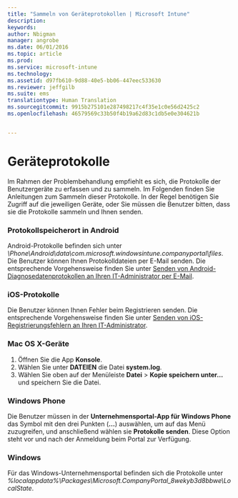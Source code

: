 ```yaml
---
title: "Sammeln von Geräteprotokollen | Microsoft Intune"
description: 
keywords: 
author: Nbigman
manager: angrobe
ms.date: 06/01/2016
ms.topic: article
ms.prod: 
ms.service: microsoft-intune
ms.technology: 
ms.assetid: d97fb610-9d88-40e5-bb06-447eec533630
ms.reviewer: jeffgilb
ms.suite: ems
translationtype: Human Translation
ms.sourcegitcommit: 9915b275101e287498217c4f35e1c0e56d2425c2
ms.openlocfilehash: 46579569c33b50f4b19a62d83c1db5e0e304621b


---
```


# Geräteprotokolle

Im Rahmen der Problembehandlung empfiehlt es sich, die Protokolle der Benutzergeräte zu erfassen und zu sammeln. Im Folgenden finden Sie Anleitungen zum Sammeln dieser Protokolle. In der Regel benötigen Sie Zugriff auf die jeweiligen Geräte, oder Sie müssen die Benutzer bitten, dass sie die Protokolle sammeln und Ihnen senden.

### Protokollspeicherort in Android
Android-Protokolle befinden sich unter *<Android Device>\Phone\Android\data\com.microsoft.windowsintune.companyportal\files*. Die Benutzer können Ihnen Protokolldateien per E-Mail senden. Die entsprechende Vorgehensweise finden Sie unter [Senden von Android-Diagnosedatenprotokollen an Ihren IT-Administrator per E-Mail](/intune/enduser/send-diagnostic-data-logs-to-your-it-administrator-using-email-android).

### iOS-Protokolle

Die Benutzer können Ihnen Fehler beim Registrieren senden. Die entsprechende Vorgehensweise finden Sie unter [Senden von iOS-Registrierungsfehlern an Ihren IT-Administrator](/intune/enduser/send-errors-to-your-it-admin-ios).

### Mac OS X-Geräte

1. Öffnen Sie die App **Konsole**.
2. Wählen Sie unter **DATEIEN** die Datei **system.log**.
3. Wählen Sie oben auf der Menüleiste **Datei** > **Kopie speichern unter…** und speichern Sie die Datei.

### Windows Phone

Die Benutzer müssen in der **Unternehmensportal-App für Windows Phone** das Symbol mit den drei Punkten (**…**) auswählen, um auf das Menü zuzugreifen, und anschließend wählen sie **Protokolle senden**. Diese Option steht vor und nach der Anmeldung beim Portal zur Verfügung.

### Windows

Für das Windows-Unternehmensportal befinden sich die Protokolle unter *%localappdata%\Packages\Microsoft.CompanyPortal_8wekyb3d8bbwe\LocalState*.



<!--HONumber=Jul16_HO4-->


